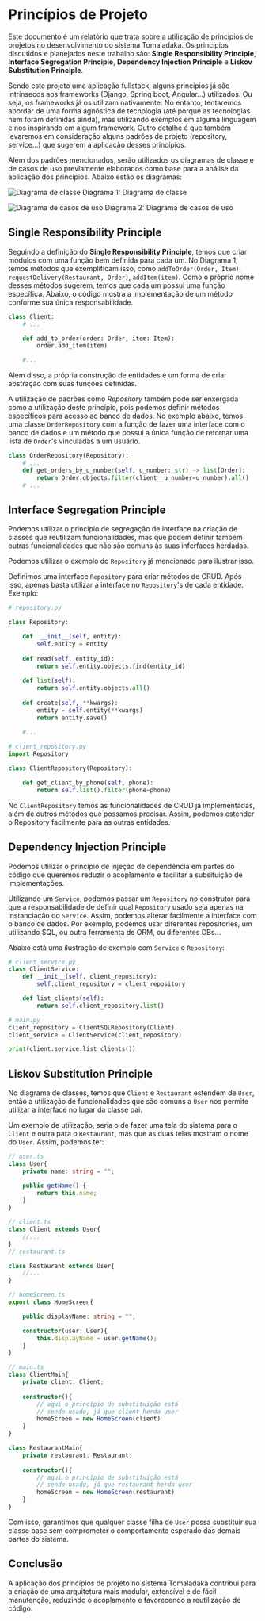 # Princípios de Projeto

Este documento é um relatório que trata sobre a utilização de princípios de projetos no desenvolvimento do sistema Tomaladaka. Os princípios discutidos e planejados neste trabalho são: **Single Responsibility Principle**, **Interface Segregation Principle**, **Dependency Injection Principle** e **Liskov Substitution Principle**.

Sendo este projeto uma aplicação fullstack, alguns princípios já são intrínsecos aos frameworks (Django, Spring boot, Angular...) utilizados. Ou seja, os frameworks já os utilizam nativamente. No entanto, tentaremos abordar de uma forma agnóstica de tecnologia (até porque as tecnologias nem foram definidas ainda), mas utilizando exemplos em alguma linguagem e nos inspirando em algum framework. Outro detalhe é que também levaremos em consideração alguns padrões de projeto (repository, service...) que sugerem a aplicação desses princípios.

Além dos padrões mencionados, serão utilizados os diagramas de classe e de casos de uso previamente elaborados como base para a análise da aplicação dos princípios. Abaixo estão os diagramas:

![Diagrama de classe](diagrams/diagrama_de_classes.drawio.svg)
Diagrama 1: Diagrama de classe

![Diagrama de casos de uso](diagrams/diagrama_casos_usuario.drawio.svg)
Diagrama 2: Diagrama de casos de uso

## Single Responsibility Principle

Seguindo a definição do **Single Responsibility Principle**, temos que criar módulos com uma função bem definida para cada um. No Diagrama 1, temos métodos que exemplificam isso, como `addToOrder(Order, Item)`,  `requestDelivery(Restaurant, Order)`, `addItem(item)`. Como o próprio nome desses métodos sugerem, temos que cada um possui uma função específica. Abaixo, o código mostra a implementação de um método conforme sua única responsabilidade.
```python
class Client:
    # ...

    def add_to_order(order: Order, item: Item):
        order.add_item(item)

    #...
```

Além disso, a própria construção de entidades é um forma de criar abstração com suas funções definidas.

A utilização de padrões como *Repository* também pode ser enxergada como a utilização deste princípio, pois podemos definir métodos específicos para acesso ao banco de dados. No exemplo abaixo, temos uma classe `OrderRepository` com a função de fazer uma interface com o banco de dados e um método que possui a única função de retornar uma lista de `Order`'s vinculadas a um usuário.

```python
class OrderRepository(Repository):
    # ...
    def get_orders_by_u_number(self, u_number: str) -> list[Order]:
        return Order.objects.filter(client__u_number=u_number).all()
    # ...
```

## Interface Segregation Principle

Podemos utilizar o princípio de segregação de interface na criação de classes que reutilizam funcionalidades, mas que podem definir também outras funcionalidades que não são comuns às suas inferfaces herdadas.

Podemos utilizar o exemplo do `Repository` já mencionado para ilustrar isso.

Definimos uma interface `Repository` para criar métodos de CRUD. Após isso, apenas basta utilizar a interface no `Repository`'s de cada entidade. Exemplo:

```python
# repository.py

class Repository:

    def  __init__(self, entity):
        self.entity = entity
    
    def read(self, entity_id):
        return self.entity.objects.find(entity_id)
    
    def list(self):
        return self.entity.objects.all()
    
    def create(self, **kwargs):
        entity = self.entity(**kwargs)
        return entity.save()
    
    #...
```

```python
# client_repository.py
import Repository

class ClientRepository(Repository):

    def get_client_by_phone(self, phone):
        return self.list().filter(phone=phone)
```

No `ClientRepository` temos as funcionalidades de CRUD já implementadas, além de outros métodos que possamos precisar. Assim, podemos estender o Repository facilmente para as outras entidades.

## Dependency Injection Principle

Podemos utilizar o princípio de injeção de dependência em partes do código que queremos reduzir o acoplamento e facilitar a subsituição de implementações.

Utilizando um `Service`, podemos passar um `Repository` no construtor para que a responsabilidade de definir qual `Repository` usado seja apenas na instanciação do `Service`. Assim, podemos alterar facilmente a interface com o banco de dados. Por exemplo, podemos usar diferentes repositories, um utilizando SQL, ou outra ferramenta de ORM, ou diferentes DBs...

Abaixo está uma ilustração de exemplo com `Service` e `Repository`:

```python
# client_service.py
class ClientService:
    def __init__(self, client_repository):
        self.client_repository = client_repository

    def list_clients(self):
        return self.client_repository.list()

# main.py
client_repository = ClientSQLRepository(Client)
client_service = ClientService(client_repository)

print(client.service.list_clients())
```

## Liskov Substitution Principle

No diagrama de classes, temos que `Client` e `Restaurant` estendem de `User`, então a utilização de funcionalidades que são comuns a `User` nos permite utilizar a interface no lugar da classe pai.

Um exemplo de utilização, seria o de fazer uma tela do sistema para o `Client` e outra para o `Restaurant`, mas que as duas telas mostram o nome do `User`. Assim, podemos ter:

```typescript
// user.ts
class User{
    private name: string = "";

    public getName() {
        return this.name;
    }
}

// client.ts
class Client extends User{
    //...
}
// restaurant.ts

class Restaurant extends User{
    //...
}

// homeScreen.ts
export class HomeScreen{

    public displayName: string = "";

    constructor(user: User){
        this.displayName = user.getName();
    }
}

// main.ts
class ClientMain{
    private client: Client;
    
    constructor(){
        // aqui o princípio de substituição está
        // sendo usado, já que client herda user
        homeScreen = new HomeScreen(client)
    }
}

class RestaurantMain{
    private restaurant: Restaurant;
    
    constructor(){
        // aqui o princípio de substituição está
        // sendo usado, já que restaurant herda user
        homeScreen = new HomeScreen(restaurant)
    }
}
```

Com isso, garantimos que qualquer classe filha de `User` possa substituir sua classe base sem comprometer o comportamento esperado das demais partes do sistema.

## Conclusão

A aplicação dos princípios de projeto no sistema Tomaladaka contribui para a criação de uma arquitetura mais modular, extensível e de fácil manutenção, reduzindo o acoplamento e favorecendo a reutilização de código.